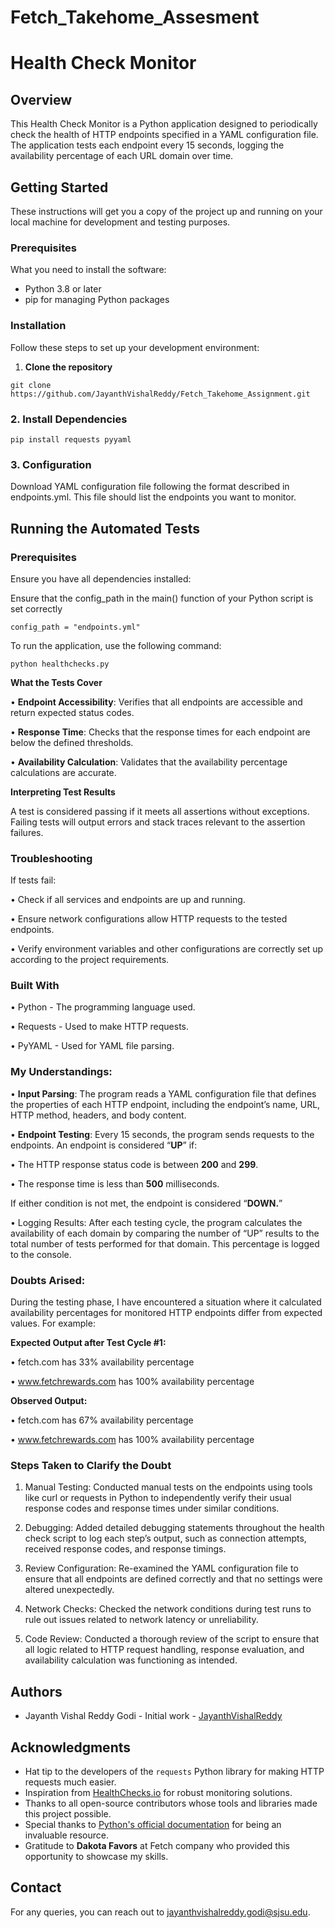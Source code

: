 # Fetch_Takehome_Assesment
# Health Check Monitor

## Overview
This Health Check Monitor is a Python application designed to periodically check the health of HTTP endpoints specified in a YAML configuration file. The application tests each endpoint every 15 seconds, logging the availability percentage of each URL domain over time.

## Getting Started

These instructions will get you a copy of the project up and running on your local machine for development and testing purposes.

### Prerequisites

What you need to install the software:

- Python 3.8 or later
- pip for managing Python packages

### Installation

Follow these steps to set up your development environment:

1. **Clone the repository**
```
git clone https://github.com/JayanthVishalReddy/Fetch_Takehome_Assignment.git
```
### 2.	**Install Dependencies** 
```
pip install requests pyyaml
```
### 3. **Configuration**

Download YAML configuration file following the format described in endpoints.yml. This file should list the endpoints you want to monitor.


## Running the Automated Tests

### Prerequisites
   Ensure you have all dependencies installed:


   Ensure that the config_path in the main() function of your Python script is set correctly
```
config_path = "endpoints.yml"
```

To run the application, use the following command:
```
python healthchecks.py
```

**What the Tests Cover**

  •	**Endpoint Accessibility**: Verifies that all endpoints are accessible and return expected status codes.


  •	**Response Time**: Checks that the response times for each endpoint are below the defined thresholds. 


  •	**Availability Calculation**: Validates that the availability percentage calculations are accurate. 



**Interpreting Test Results**

A test is considered passing if it meets all assertions without exceptions. Failing tests will output errors and stack traces relevant to the assertion failures.

### Troubleshooting

If tests fail:

•	Check if all services and endpoints are up and running.


•	Ensure network configurations allow HTTP requests to the tested endpoints.


•	Verify environment variables and other configurations are correctly set up according to the project requirements.

### Built With

•	Python - The programming language used.


•	Requests - Used to make HTTP requests.


•	PyYAML - Used for YAML file parsing.

 ### My Understandings: 

•	**Input Parsing**: The program reads a YAML configuration file that defines the properties of each HTTP endpoint, including the endpoint’s name, URL, HTTP method, headers, and body content.

•	**Endpoint Testing**: Every 15 seconds, the program sends requests to the endpoints. An endpoint is considered “**UP**” if:

•	The HTTP response status code is between **200** and **299**.

•	The response time is less than **500** milliseconds.

If either condition is not met, the endpoint is considered “**DOWN.**”

•	Logging Results: After each testing cycle, the program calculates the availability of each domain by comparing the number of “UP” results to the total number of tests performed for that domain. This percentage is logged to the console.

### Doubts Arised:

During the testing phase, I have  encountered a situation where it calculated availability percentages for monitored HTTP endpoints differ from expected values. For example:

 **Expected Output after Test Cycle #1:**

•	fetch.com has 33% availability percentage

•	www.fetchrewards.com has 100% availability percentage

 **Observed Output:**

•	fetch.com has 67% availability percentage

•	www.fetchrewards.com has 100% availability percentage

### Steps Taken to Clarify the Doubt

1.	Manual Testing: Conducted manual tests on the endpoints using tools like curl or requests in Python to independently verify their usual response codes and response times under similar conditions.

2.	Debugging: Added detailed debugging statements throughout the health check script to log each step’s output, such as connection attempts, received response codes, and response timings.

3.	Review Configuration: Re-examined the YAML configuration file to ensure that all endpoints are defined correctly and that no settings were altered unexpectedly.

4.	Network Checks: Checked the network conditions during test runs to rule out issues related to network latency or unreliability.

5.	Code Review: Conducted a thorough review of the script to ensure that all logic related to HTTP request handling, response evaluation, and availability calculation was functioning as intended.


## Authors

- Jayanth Vishal Reddy Godi - Initial work - [JayanthVishalReddy](https://github.com/JayanthVishalReddy)

## Acknowledgments

- Hat tip to the developers of the `requests` Python library for making HTTP requests much easier.
- Inspiration from [HealthChecks.io](https://healthchecks.io) for robust monitoring solutions.
- Thanks to all open-source contributors whose tools and libraries made this project possible.
- Special thanks to [Python's official documentation](https://docs.python.org/3/) for being an invaluable resource.
- Gratitude to **Dakota Favors** at Fetch company who provided this opportunity to showcase my skills.

## Contact

For any queries, you can reach out to jayanthvishalreddy.godi@sjsu.edu.


